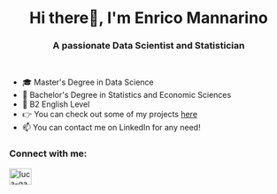 <h1 align="center">Hi there👋, I'm Enrico Mannarino</h1>
<h3 align="center">A passionate Data Scientist and Statistician</h3>

<br>

- 🎓 Master's Degree in Data Science
- 🌱 Bachelor's Degree in Statistics and Economic Sciences
- 📑 B2 English Level
- 👉 You can check out some of my projects [here](https://github.com/enricomannarino/Data-Science-projects)
- 📫 You can contact me on LinkedIn for any need!




<h3 align="left">Connect with me:</h3>
<p align="left">
<a href="https://linkedin.com/in/enrico-mannarino" target="blank"><img align="center" src="https://raw.githubusercontent.com/rahuldkjain/github-profile-readme-generator/master/src/images/icons/Social/linked-in-alt.svg" alt="luca-ga" height="30" width="40" /></a>

</p>
